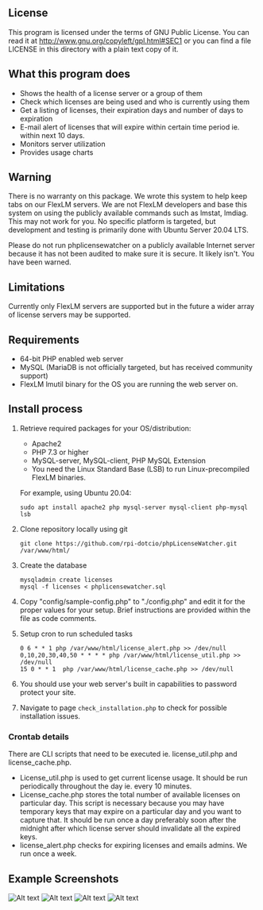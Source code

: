 ## License

   This program is licensed under the terms of GNU Public License. You can read
   it at http://www.gnu.org/copyleft/gpl.html#SEC1 or you can find a file
   LICENSE in this directory with a plain text copy of it.

## What this program does

* Shows the health of a license server or a group of them
* Check which licenses are being used and who is currently using them
* Get a listing of licenses, their expiration days and number of days to expiration
* E-mail alert of licenses that will expire within certain time period ie. within next 10 days.
* Monitors server utilization
* Provides usage charts

## Warning

   There is no warranty on this package.  We wrote this system to help keep
   tabs on our FlexLM servers.  We are not FlexLM developers and base this
   system on using the publicly available commands such as lmstat, lmdiag.
   This may not work for you.  No specific platform is targeted, but
   development and testing is primarily done with Ubuntu Server 20.04 LTS.

   Please do not run phplicensewatcher on a publicly available Internet server
   because it has not been audited to make sure it is secure.  It likely isn't.
   You have been warned.

## Limitations

   Currently only FlexLM servers are supported but in the future a wider array
   of license servers may be supported.

## Requirements


* 64-bit PHP enabled web server
* MySQL (MariaDB is not officially targeted, but has received community support)
* FlexLM lmutil binary for the OS you are running the web server on.

## Install process
1. Retrieve required packages for your OS/distribution:
   * Apache2
   * PHP 7.3 or higher
   * MySQL-server, MySQL-client, PHP MySQL Extension
   * You need the Linux Standard Base (LSB) to run Linux-precompiled FlexLM binaries.

   For example, using Ubuntu 20.04:
   ```
   sudo apt install apache2 php mysql-server mysql-client php-mysql lsb
   ```
2. Clone repository locally using git
   ```
   git clone https://github.com/rpi-dotcio/phpLicenseWatcher.git /var/www/html/
   ```
3. Create the database
   ```
   mysqladmin create licenses
   mysql -f licenses < phplicensewatcher.sql
   ```
4. Copy "config/sample-config.php" to "./config.php" and edit it for the proper values for your setup.  Brief instructions are provided within the file as code comments.

5. Setup cron to run scheduled tasks
   ```
   0 6 * * 1 php /var/www/html/license_alert.php >> /dev/null
   0,10,20,30,40,50 * * * * php /var/www/html/license_util.php >> /dev/null
   15 0 * * 1  php /var/www/html/license_cache.php >> /dev/null
   ```
6. You should use your web server's built in capabilities to password protect your site.
7. Navigate to page `check_installation.php` to check for possible installation issues.

### Crontab details

There are CLI scripts that need to be executed ie. license_util.php and license_cache.php.

* License_util.php is used to get current license usage. It should be run periodically throughout the day ie. every 10 minutes.
* License_cache.php stores the total number of available licenses on particular day. This script is necessary because you may have temporary keys that may expire on a particular day and you want to capture that. It should be run once a day preferably soon after the midnight after which license server should invalidate all the expired keys.
* license_alert.php checks for expiring licenses and emails admins.  We run once a week.


## Example Screenshots
![Alt text](https://github.com/rpi-dotcio/phpLicenseWatcher/raw/assets/screenshot1.png?raw=true "List of license servers")
![Alt text](https://github.com/rpi-dotcio/phpLicenseWatcher/raw/assets/screenshot2.png?raw=true "List of features and licenses in use")
![Alt text](https://github.com/rpi-dotcio/phpLicenseWatcher/raw/assets/screenshot3.png?raw=true "License usage statistics")
![Alt text](https://github.com/rpi-dotcio/phpLicenseWatcher/raw/assets/screenshot4.png?raw=true "License usage statistics")
